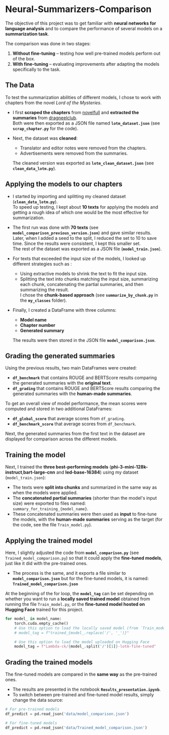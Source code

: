 # Neural-Summarizers-Comparison

The objective of this project was to get familiar with **neural networks for language analysis** and to compare the performance of several models on a **summarization task**.  

The comparison was done in two stages:  
1. **Without fine-tuning** – testing how well pre-trained models perform out of the box.  
2. **With fine-tuning** – evaluating improvements after adapting the models specifically to the task.

## The Data

To test the summarization abilities of different models, I chose to work with chapters from the novel *Lord of the Mysteries*.  

- I first **scraped the chapters** from [novelfull](https://novelfull.net/lord-of-the-mysteries.html) and **extracted the summaries** from [dragneelclub](https://dragneelclub.com/category/chapters/lord-of-the-mysteries/).  
  Both were then exported as a JSON file named **`lotm_dataset.json`** (see **`scrap_chapter.py`** for the code).  

- Next, the dataset was **cleaned**:  
  - Translator and editor notes were removed from the chapters.  
  - Advertisements were removed from the summaries.  

  The cleaned version was exported as **`lotm_clean_dataset.json`** (see **`clean_data_lotm.py`**).

## Applying the models to our chapters

- I started by importing and splitting my cleaned dataset (**`clean_data_lotm.py`**).  
  To speed up testing, I kept about **10 texts** for applying the models and getting a rough idea of which one would be the most effective for summarization.  

- The first run was done with **70 texts** (see **`model_comparison_previous_version.json`**) and gave similar results.  
  Later, when I added a seed to the split, I reduced the set to 10 to save time. Since the results were consistent, I kept this smaller set.  
  The rest of the dataset was exported as a JSON file (**`model_train.json`**).  

- For texts that exceeded the input size of the models, I looked up different strategies such as :  
  - Using extractive models to shrink the text to fit the input size.  
  - Splitting the text into chunks matching the input size, summarizing each chunk, concatenating the partial summaries, and then summarizing the result.  
  I chose the **chunk-based approach** (see **`summarize_by_chunk.py`** in the **`my_classes`** folder).  

- Finally, I created a DataFrame with three columns:  
  - **Model name**  
  - **Chapter number**  
  - **Generated summary**  

  The results were then stored in the JSON file **`model_comparison.json`**.  

## Grading the generated summaries

Using the previous results, two main DataFrames were created:

- **`df_benchmark`** that contains ROUGE and BERTScore results comparing the generated summaries with the **original text**.  
- **`df_grading`** that contains ROUGE and BERTScore results comparing the generated summaries with the **human-made summaries**.  

To get an overall view of model performance, the mean scores were computed and stored in two additional DataFrames:

- **`df_global_score`** that average scores from `df_grading`.  
- **`df_benchmark_score`** that average scores from `df_benchmark`.

Next, the generated summaries from the first text in the dataset are displayed for comparison across the different models.  

## Training the model

Next, I trained the **three best-performing models** (**phi-3-mini-128k-instruct**,**bart-large-cnn** and **led-base-16384**) using my dataset (`model_train.json`):  

- The texts were **split into chunks** and summarized in the same way as when the models were applied.  
- The **concatenated partial summaries** (shorter than the model's input size) were exported to files named:  
  `summary_for_training_{model_name}`.  
- These concatenated summaries were then used as **input** to fine-tune the models, with the **human-made summaries** serving as the target (for the code, see the file `Train_model.py`).

## Applying the trained model

Here, I slightly adjusted the code from **`model_comparison.py`** (see `Trained_model_comparison.py`) so that it could apply the **fine-tuned models**, just like it did with the pre-trained ones.  

- The process is the same, and it exports a file similar to **`model_comparison.json`** but for the fine-tuned models, it is named:  
  **`Trained_model_comparison.json`**  

At the beginning of the for loop, the **`model_tag`** can be set depending on whether you want to run a **locally saved trained model** obtained from running the file `Train_model.py`, or the **fine-tuned model hosted on Hugging Face** trained for this project.

```python
for model_ in model_name:
    torch.cuda.empty_cache()
    # Use this option to load the locally saved model (from `Train_model.py`)
    # model_tag = f"trained_{model_.replace('/', '_')}"

    # Use this option to load the model uploaded on Hugging Face
    model_tag = f"Lambda-ck/{model_.split('/')[1]}-lotm-fine-tuned"
```

## Grading the trained models

The fine-tuned models are compared in the **same way** as the pre-trained ones.  

- The results are presented in the notebook **`Results_presentation.ipynb`**.  
- To switch between pre-trained and fine-tuned model results, simply change the data source:  

```python
# For pre-trained models
df_predict = pd.read_json('data/model_comparison.json')

# For fine-tuned models
df_predict = pd.read_json('data/Trained_model_comparison.json')
```